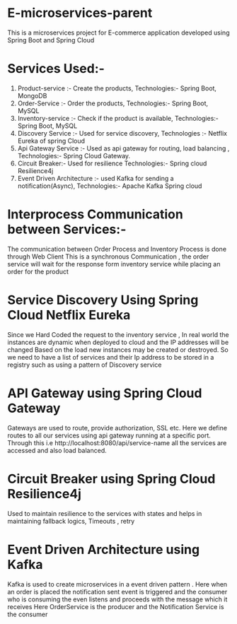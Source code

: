 # E-microservices-parent
This is a microservices project for E-commerce application developed using Spring Boot and Spring Cloud

# Services Used:-

1. Product-service :- Create the products,
   Technologies:- Spring Boot, MongoDB
2. Order-Service :- Order the products,
  Technologies:- Spring Boot, MySQL
3. Inventory-service :- Check if the product is available,
   Technologies:- Spring Boot, MySQL
4. Discovery Service :- Used for service discovery,
Technologies :- Netflix Eureka of spring Cloud
5. Api Gateway Service :- Used as api gateway for routing, load balancing
   , Technologies:- Spring Cloud Gateway.
6. Circuit Breaker:- Used for resilience 
   Technologies:- Spring cloud Resilience4j
7. Event Driven Architecture :- used Kafka for sending a notification(Async),
   Technologies:- Apache Kafka Spring cloud
  
# Interprocess Communication between Services:-

The communication between Order Process and Inventory Process is done through Web Client 
This is a synchronous Communication , the order service will wait for the response form inventory service while placing an order for the product

# Service Discovery Using Spring Cloud Netflix Eureka

Since we Hard Coded the request to the inventory service , In real world the instances are dynamic when deployed to cloud and the IP addresses will be changed
Based on the load new instances may be created or destroyed. So we need to have a list of services and their Ip address to be stored in a registry such as using a pattern of Discovery service 

# API Gateway using Spring Cloud Gateway

Gateways are used to route, provide authorization, SSL etc. Here we define routes to all our services using api gateway running at a specific port.
Through this  i.e http://localhost:8080/api/service-name all the services are accessed and also load balanced.


# Circuit Breaker using Spring Cloud Resilience4j

Used to maintain resilience to the services with states and helps in maintaining fallback logics, Timeouts , retry

# Event Driven Architecture using Kafka

Kafka is used to create microservices in a event driven pattern . Here when an order is placed the notification sent event is triggered and the consumer who is consuming the even listens and proceeds with the message which it receives
Here OrderService is the producer and the Notification Service is the consumer